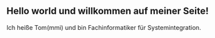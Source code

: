 ## Hello world und willkommen auf meiner Seite!

Ich heiße Tom(mmi) und bin Fachinformatiker für Systemintegration.
